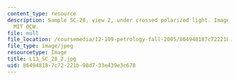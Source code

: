 ```yaml
---
content_type: resource
description: Sample SC-28, view 2, under crossed polarized light. Image courtesy of
  MIT OCW.
file: null
file_location: /coursemedia/12-109-petrology-fall-2005/864948187c72221b98d733e439e3c678_L13_SC_28_2.jpg
file_type: image/jpeg
resourcetype: Image
title: L13_SC_28_2.jpg
uid: 86494818-7c72-221b-98d7-33e439e3c678
---
```

